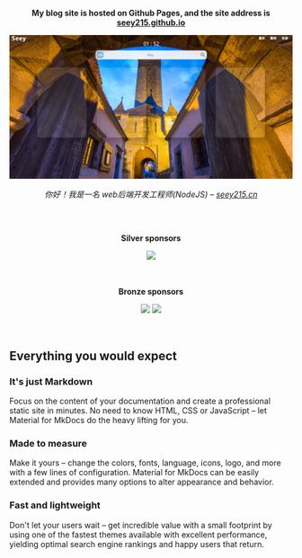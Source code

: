 <!-- <p align="center">
  <img src="https://raw.githubusercontent.com/squidfunk/mkdocs-material/master/.github/assets/logo.svg" width="320" alt="Material for MkDocs">
</p> -->

<p align="center">
  <strong>
    My blog site is hosted on Github Pages, and the site address is
    <a href="https://seey215.github.io/Seey215/">seey215.github.io</a>
  </strong>
</p>

<p align="center">
  <a href="https://seey215.cn/">
    <!-- TODO 图片压缩 -->
    <img src="./docs/assets/screenshots/home-seey215.png/" width="700" />
  </a>
  
</p>

<p align="center">
  <em>
    你好！我是一名 web后端开发工程师(NodeJS) –
    <a href="https://seey215.cn/">seey215.cn</a>
  </em>
</p>

<h2></h2>
<p id="premium-sponsors">&nbsp;</p>
<p align="center"><strong>Silver sponsors</strong></p>
<p align="center">
  <a href="https://fastapi.tiangolo.com/" target=_blank><img
    src="https://raw.githubusercontent.com/squidfunk/mkdocs-material/master/.github/assets/sponsors/sponsor-fastapi.png" height="120"
  /></a>
</p>
<p>&nbsp;</p>
<p align="center"><strong>Bronze sponsors</strong></p>
<p align="center">
  <a href="https://cirrus-ci.org/" target=_blank><img
    src="https://raw.githubusercontent.com/squidfunk/mkdocs-material/master/.github/assets/sponsors/sponsor-cirrus-ci.png" height="58"
  /></a>
  <a href="https://invers.com/" target=_blank><img
    src="https://raw.githubusercontent.com/squidfunk/mkdocs-material/master/.github/assets/sponsors/sponsor-invers.png" height="58"
  /></a>
</p>
<p>&nbsp;</p>

## Everything you would expect

### It's just Markdown

Focus on the content of your documentation and create a professional static site
in minutes. No need to know HTML, CSS or JavaScript – let Material for MkDocs do
the heavy lifting for you.

### Made to measure

Make it yours – change the colors, fonts, language, icons, logo, and more with
a few lines of configuration. Material for MkDocs can be easily extended and
provides many options to alter appearance and behavior.

### Fast and lightweight

Don't let your users wait – get incredible value with a small footprint by using
one of the fastest themes available with excellent performance, yielding optimal
search engine rankings and happy users that return.
